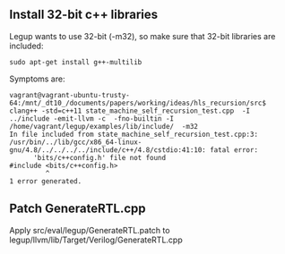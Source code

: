 
Install 32-bit c++ libraries
----------------------------

Legup wants to use 32-bit (-m32), so make sure
that 32-bit libraries are included:

    sudo apt-get install g++-multilib

Symptoms are:

    vagrant@vagrant-ubuntu-trusty-64:/mnt/_dt10_/documents/papers/working/ideas/hls_recursion/src$ clang++ -std=c++11 state_machine_self_recursion_test.cpp  -I ../include -emit-llvm -c  -fno-builtin -I /home/vagrant/legup/examples/lib/include/  -m32
    In file included from state_machine_self_recursion_test.cpp:3:
    /usr/bin/../lib/gcc/x86_64-linux-gnu/4.8/../../../../include/c++/4.8/cstdio:41:10: fatal error:
          'bits/c++config.h' file not found
    #include <bits/c++config.h>
             ^
    1 error generated.

Patch GenerateRTL.cpp
---------------------

Apply src/eval/legup/GenerateRTL.patch to legup/llvm/lib/Target/Verilog/GenerateRTL.cpp
